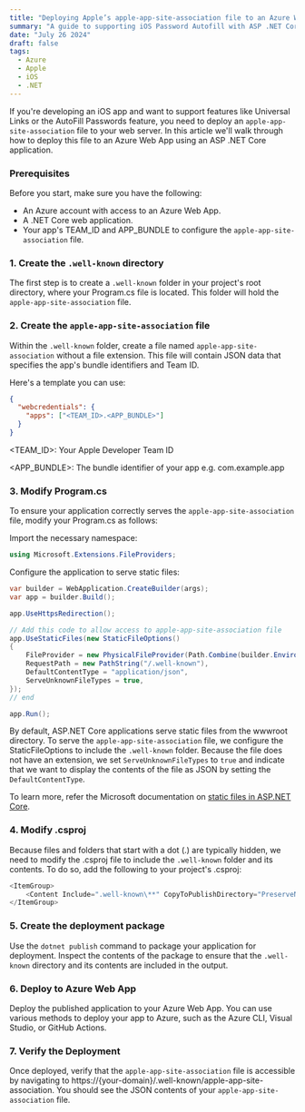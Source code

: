 ```yaml
---
title: "Deploying Apple’s apple-app-site-association file to an Azure Web App Using .NET"
summary: "A guide to supporting iOS Password Autofill with ASP .NET Core backend"
date: "July 26 2024"
draft: false
tags:
  - Azure
  - Apple
  - iOS
  - .NET
---
```


If you're developing an iOS app and want to support features like Universal Links or the AutoFill Passwords feature, you need to deploy an `apple-app-site-association` file to your web server. In this article we'll walk through how to deploy this file to an Azure Web App using an ASP .NET Core application.

### Prerequisites

Before you start, make sure you have the following:

- An Azure account with access to an Azure Web App.
- A .NET Core web application.
- Your app's TEAM_ID and APP_BUNDLE to configure the `apple-app-site-association` file.

### 1. Create the `.well-known` directory

The first step is to create a `.well-known` folder in your project's root directory, where your Program.cs file is located. This folder will hold the `apple-app-site-association` file.

### 2. Create the `apple-app-site-association` file

Within the `.well-known` folder, create a file named `apple-app-site-association` without a file extension. This file will contain JSON data that specifies the app's bundle identifiers and Team ID.

Here's a template you can use:

```json
{
  "webcredentials": {
    "apps": ["<TEAM_ID>.<APP_BUNDLE>"]
  }
}
```

<TEAM_ID>: Your Apple Developer Team ID

<APP_BUNDLE>: The bundle identifier of your app e.g. com.example.app

### 3. Modify Program.cs

To ensure your application correctly serves the `apple-app-site-association` file, modify your Program.cs as follows:

Import the necessary namespace:

```csharp
using Microsoft.Extensions.FileProviders;
```

Configure the application to serve static files:

```csharp
var builder = WebApplication.CreateBuilder(args);
var app = builder.Build();

app.UseHttpsRedirection();

// Add this code to allow access to apple-app-site-association file
app.UseStaticFiles(new StaticFileOptions()
{
    FileProvider = new PhysicalFileProvider(Path.Combine(builder.Environment.ContentRootPath, @".well-known")),
    RequestPath = new PathString("/.well-known"),
    DefaultContentType = "application/json",
    ServeUnknownFileTypes = true,
});
// end

app.Run();
```

By default, ASP.NET Core applications serve static files from the wwwroot directory. To serve the `apple-app-site-association` file, we configure the StaticFileOptions to include the `.well-known` folder. Because the file does not have an extension, we set `ServeUnknownFileTypes` to `true` and indicate that we want to display the contents of the file as JSON by setting the `DefaultContentType`.

To learn more, refer the Microsoft documentation on [static files in ASP.NET Core](https://learn.microsoft.com/en-us/aspnet/core/fundamentals/static-files?view=aspnetcore-8.0).

### 4. Modify .csproj

Because files and folders that start with a dot (.) are typically hidden, we need to modify the .csproj file to include the `.well-known` folder and its contents. To do so, add the following to your project's .csproj:

```csharp
<ItemGroup>
    <Content Include=".well-known\**" CopyToPublishDirectory="PreserveNewest"/>
</ItemGroup>
```

### 5. Create the deployment package

Use the `dotnet publish` command to package your application for deployment. Inspect the contents of the package to ensure that the `.well-known` directory and its contents are included in the output.

### 6. Deploy to Azure Web App

Deploy the published application to your Azure Web App. You can use various methods to deploy your app to Azure, such as the Azure CLI, Visual Studio, or GitHub Actions.

### 7. Verify the Deployment

Once deployed, verify that the `apple-app-site-association` file is accessible by navigating to https://{your-domain}/.well-known/apple-app-site-association. You should see the JSON contents of your `apple-app-site-association` file.
